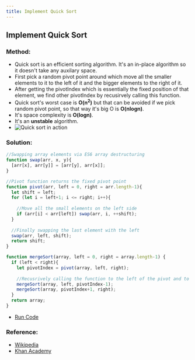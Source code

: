 ```yaml
---
title: Implement Quick Sort
---
```

## Implement Quick Sort

### Method:
- Quick sort is an efficient sorting algorithm. It's an in-place algorithm so it doesn't take any auxilary space.
- First pick a random pivot point around which move all the smaller elements to it to the left of it and the bigger elements to the right of it. 
- After getting the pivotIndex which is essentially the fixed position of that element, we find other pivotIndex by recusirvely calling this function.
- Quick sort's worst case is **O(n<sup>2</sup>)** but that can be avoided if we pick random pivot point, so that way it's big O is **O(nlogn)**.
- It's space complexity is **O(logn)**.
- It's an **unstable** algorithm.
- ![Quick sort in action](https://upload.wikimedia.org/wikipedia/commons/6/6a/Sorting_quicksort_anim.gif)

### Solution:
```js
//Swapping array elements via ES6 array destructuring 
function swap(arr, x, y){
  [arr[x], arr[y]] = [arr[y], arr[x]];
}

//Pivot function returns the fixed pivot point
function pivot(arr, left = 0, right = arr.length-1){
  let shift = left;
  for (let i = left+1; i <= right; i++){
  
    //Move all the small elements on the left side
    if (arr[i] < arr[left]) swap(arr, i, ++shift);
  }
  
  //Finally swapping the last element with the left
  swap(arr, left, shift);
  return shift;
}

function mergeSort(array, left = 0, right = array.length-1) {
  if (left < right){
    let pivotIndex = pivot(array, left, right);
    
    //Recusrively calling the function to the left of the pivot and to the right of the pivot
    mergeSort(array, left, pivotIndex-1);
    mergeSort(array, pivotIndex+1, right);
  }
  return array;
}
```
- [Run Code](https://repl.it/@ezioda004/Quick-Sort)
### Reference:
- [Wikipedia](https://en.wikipedia.org/wiki/Quicksort)
- [Khan Academy](https://www.khanacademy.org/computing/computer-science/algorithms/quick-sort/a/overview-of-quicksort)

